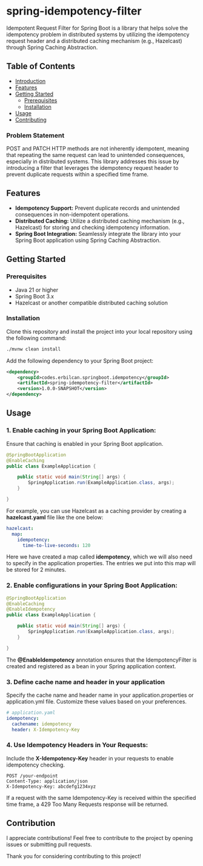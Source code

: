 # spring-idempotency-filter

Idempotent Request Filter for Spring Boot is a library that helps solve the idempotency problem in distributed systems by utilizing the idempotency request header and a distributed caching mechanism (e.g., Hazelcast) through Spring Caching Abstraction.

## Table of Contents

- [Introduction](#introduction)
- [Features](#features)
- [Getting Started](#getting-started)
    - [Prerequisites](#prerequisites)
    - [Installation](#installation)
- [Usage](#usage)
- [Contributing](#contributing)

### Problem Statement

POST and PATCH HTTP methods are not inherently idempotent, meaning that repeating the same request can lead to unintended consequences, especially in distributed systems.
This library addresses this issue by introducing a filter that leverages the idempotency request header to prevent duplicate requests within a specified time frame.

## Features

- **Idempotency Support:** Prevent duplicate records and unintended consequences in non-idempotent operations.
- **Distributed Caching:** Utilize a distributed caching mechanism (e.g., Hazelcast) for storing and checking idempotency information.
- **Spring Boot Integration:** Seamlessly integrate the library into your Spring Boot application using Spring Caching Abstraction.

## Getting Started

### Prerequisites

- Java 21 or higher
- Spring Boot 3.x
- Hazelcast or another compatible distributed caching solution

### Installation

Clone this repository and install the project into your local repository using the following command:

```bash
./mvnw clean install
```

Add the following dependency to your Spring Boot project:

```xml
<dependency>
    <groupId>codes.erbilcan.springboot.idempotency</groupId>
    <artifactId>spring-idempotency-filter</artifactId>
    <version>1.0.0-SNAPSHOT</version>
</dependency>
```

## Usage

### 1. Enable caching in your Spring Boot Application:

Ensure that caching is enabled in your Spring Boot application.

```java
@SpringBootApplication
@EnableCaching
public class ExampleApplication {

    public static void main(String[] args) {
        SpringApplication.run(ExampleApplication.class, args);
    }

}
```

For example, you can use Hazelcast as a caching provider by creating a **hazelcast.yaml** file like the one below:

```yaml
hazelcast:
  map:
    idempotency:
      time-to-live-seconds: 120
```

Here we have created a map called __idempotency__, which we will also need to specify in the application properties.
The entries we put into this map will be stored for 2 minutes.

### 2. Enable configurations in your Spring Boot Application:

```java
@SpringBootApplication
@EnableCaching
@EnableIdempotency
public class ExampleApplication {

    public static void main(String[] args) {
        SpringApplication.run(ExampleApplication.class, args);
    }

}
```

The **@EnableIdempotency** annotation ensures that the IdempotencyFilter is created and registered as a bean in your Spring application context.

### 3. Define cache name and header in your application

Specify the cache name and header name in your application.properties or application.yml file.
Customize these values based on your preferences.

```yaml
# application.yaml
idempotency:
  cachename: idempotency
  header: X-Idempotency-Key
```

### 4. Use Idempotency Headers in Your Requests:

Include the **X-Idempotency-Key** header in your requests to enable idempotency checking.

```http
POST /your-endpoint
Content-Type: application/json
X-Idempotency-Key: abcdefg1234xyz
```

If a request with the same Idempotency-Key is received within the specified time frame, a 429 Too Many Requests response will be returned.

## Contribution 

I appreciate contributions! Feel free to contribute to the project by opening issues or submitting pull requests.

Thank you for considering contributing to this project!
